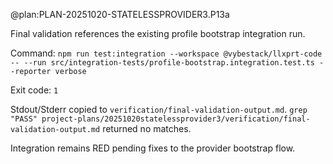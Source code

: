 @plan:PLAN-20251020-STATELESSPROVIDER3.P13a

Final validation references the existing profile bootstrap integration run.

Command:
`npm run test:integration --workspace @vybestack/llxprt-code -- --run src/integration-tests/profile-bootstrap.integration.test.ts --reporter verbose`

Exit code: `1`

Stdout/Stderr copied to `verification/final-validation-output.md`. `grep "PASS" project-plans/20251020statelessprovider3/verification/final-validation-output.md` returned no matches.

Integration remains RED pending fixes to the provider bootstrap flow.
